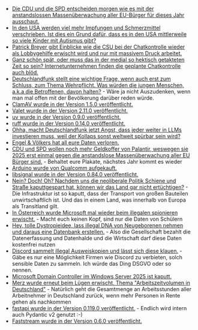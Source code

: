 * [Die CDU und die SPD entscheiden morgen wie es mit der anstandslossen Massenüberwachung aller EU-Bürger für dieses Jahr ausschaut.](https://netzpolitik.org/2025/gesetzentwurf-daenemark-pocht-auf-entscheidung-zur-chatkontrolle/)
* [In den USA werden viel mehr Impfungen und Schmerzmittel verschrieben. Ist dies ein Grund dafür, dass es in den USA mittlerweile so viele Kinder mit Autismus gibt?](https://impfentscheidung.online/die-sensible-phase-der-schwangerschaft-impfungen-schmerzmittel-entwicklungsstoerungen/)
* [Patrick Breyer gibt Einblicke wie die CSU bei der Chatkontrolle wieder als Lobbygehilfe erwischt wird und nur mit massivem Druck arbeitet.](https://www.patrick-breyer.de/chatkontrolle-innenministerium-will-mit-last-minute-trick-zustimmung-erzwingen-eu-kommission-taeuscht-kinderschuetzer-mit-falschinformationen/)
* [Ganz schön spät, oder muss das in der medial so hektisch getakteten Zeit so sein? Internetunternehmen finden die geplante Chatkontrolle auch blöd.](https://netzpolitik.org/2025/eu-ueberwachungsplaene-internetunternehmen-fuerchten-dass-chatkontrolle-innovation-erstickt/)
* [Deutschlandfunk stellt eine wichtige Frage, wenn auch erst zum Schluss, zum Thema Wehrpflicht. Was würden die jungen Menschen, a.k.a die Betroffenen, davon halten?](https://www.deutschlandfunk.de/wehrpflicht-wehrdienst-bundeswehr-pistorius-gesetz-100.html) - Wäre ja nicht Auszudenken, wenn man mal offen mit der Bevölkerung darüber reden würde.
* [ClamAV wurde in der Version 1.5.0 veröffentlicht.](https://github.com/Cisco-Talos/clamav/releases/tag/clamav-1.5.0)
* [Valet wurde in der Version 2.11.0 veröffentlicht.](https://github.com/valet-sh/valet-sh/releases/tag/2.11.0)
* [uv wurde in der Version 0.9.0 veröffentlicht.](https://github.com/astral-sh/uv/releases/tag/0.9.0)
* [ruff wurde in der Version 0.14.0 veröffentlicht.](https://github.com/astral-sh/ruff/releases/tag/0.14.0)
* [Ohha, macht Deutschlandfunk jetzt Angst, dass jeder weiter in LLMs investieren muss, weil der Kollaps sonst weltweit spürbar sein wird?](https://www.deutschlandfunk.de/ki-platzt-die-boersen-blase-100.html)
* [Engel & Völkers hat all eure Daten verloren.](https://www.borncity.com/blog/2025/10/08/engel-voelkers-cybervorfall-mit-datenabfluss-im-september/)
* [CDU und SPD wollen noch mehr Geldkoffer von Palantir, weswegen sie 2025 erst einmal gegen die anstandslose Massenüberwachung aller EU Bürger sind.](https://netzpolitik.org/2025/protest-wirkt-bundesregierung-ist-gegen-anlasslose-chatkontrolle/) - Behaltet eure Plakate, nächstes Jahr kommt es wieder
* [Arduino wurde von Qualcomm aufgekauft.](https://www.borncity.com/blog/2025/10/07/qualcomm-uebernimmt-adurino/)
* [libsignal wurde in der Version 0.84.0 veröffentlicht.](https://github.com/signalapp/libsignal/releases/tag/v0.84.0)
* [Nein? Doch! Oh? Nachdem uns die neoliberale Politik Schiene und Straße kaputtgespart hat, können wir das Land gar nicht ertüchtigen?](https://www.deutschlandfunk.de/wirtschaft-infrastruktur-schwertransporte-100.html) - Die Infrastruktur ist so kaputt, dass der Transport von großen Bauteilen unwirtschaftlich ist. Und das in einem Land, was innerhalb von Europa als Transitland gilt.
* [In Österreich wurde Microsoft mal wieder beim illegalen spionieren  erwischt.](https://noyb.eu/de/noyb-win-microsoft-365-education-tracks-school-children) - Macht euch keinen Kopf, sind nur die Daten von Schülern
* [Hey, tolle Dystropieidee, lass illegal DNA von Neugeborenen nehmen und daraus eine Datenbank erstellen.](https://netzpolitik.org/2025/genomische-daten-von-neugeborenen-das-wuerde-ganz-neue-begehrlichkeiten-wecken/) - Also die Gesellschaft bezahlt die Datenerfassung und Datenhalde und die Wirtschaft darf diese Daten kostenfrei nutzen
* [Discord sammelt illegal Ausweiskopien und lässt sich diese klauen.](https://www.borncity.com/blog/2025/10/10/discord-desaster-nach-hack-werden-daten-geleakt/) - Gäbe es nur eine Möglichkeit Firmen wie Discord zu verbieten, solch sensible Daten zu sammeln. Ich würde das Ding DSGVO oder so nennen.
* [Microsoft Domain Controller im Windows Server 2025 ist kaputt.](https://www.windowspro.de/news/microsoft-bestaetigt-bug-dcs-windows-server-2025/05980.html)
* [Merz wurde erneut beim Lügen erwischt, Thema "Arbeitszeitvolumen in Deutschland"](https://www.deutschlandfunk.de/arbeitszeit-debatte-merz-100.html) - Natürlich geht die Gesamtmenge an Arbeitsstunden aller Arbeitnehmer in Deutschland zurück, wenn mehr Personen in Rente gehen als nachkommen
* [fastapi wurde in der Version 0.119.0 veröffentlicht.](https://github.com/fastapi/fastapi/releases/tag/0.119.0) - Endlich wird intern auch Pydantic v2 genutzt :-)
* [Faststream wurde in der Version 0.6.0 veröffentlicht.](https://github.com/ag2ai/faststream/releases/tag/0.6.0)
